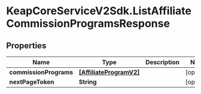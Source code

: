 # KeapCoreServiceV2Sdk.ListAffiliateCommissionProgramsResponse

## Properties

Name | Type | Description | Notes
------------ | ------------- | ------------- | -------------
**commissionPrograms** | [**[AffiliateProgramV2]**](AffiliateProgramV2.md) |  | [optional] 
**nextPageToken** | **String** |  | [optional] 


